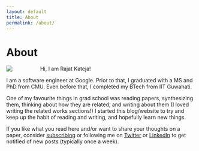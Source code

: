 ```yaml
---
layout: default
title: About
permalink: /about/
---
```




<!---
<table border="0" cellspacing="0" cellpadding="0">
<tr>
<td style="border:0px;padding:0">
<figure style="width:5%">
</td>
<td style="border:0px;padding:0">
</td>
</tr>
</table>
-->
<h1>
About</h1>

<p>
<figure style="float:left;width:10%;padding:0px,0px,0px,0px;border:0px;margin-left:0px;margin-top:0px;margin-bottom:0px;">
  <img src="{{site.url}}/images/rkateja.png"/>
</figure>
Hi, I am Rajat Kateja!
</p>

I am a software engineer at Google. Prior to that, I graduated with a MS and PhD from CMU. Even before that, I completed my BTech from IIT Guwahati. 

One of my favourite things in grad school was reading papers, synthesizing them, thinking about how they are related, and writing about them (I loved writing the related works sections!) I started this blog/website to try and keep up the habit of reading and writing, and hopefully learn new things. 

If you like what you read here and/or want to share your thoughts on a paper, consider 
<a href="https://groups.google.com/g/afterhoursacademic-subscribers">subscribing</a> or 
following me on <a href="http://twitter.com/rajatkateja">Twitter</a> or <a href="http://linkedin.com/in/rajatkateja">LinkedIn</a>
to get notified of new posts (typically once a week).


<!--
This is the base Jekyll theme. You can find out more info about customizing your Jekyll theme, as well as basic Jekyll usage documentation at [jekyllrb.com](https://jekyllrb.com/)

You can find the source code for Minima at GitHub:
[jekyll][jekyll-organization] /
[minima](https://github.com/jekyll/minima)

You can find the source code for Jekyll at GitHub:
[jekyll][jekyll-organization] /
[jekyll](https://github.com/jekyll/jekyll)


[jekyll-organization]: https://github.com/jekyll
-->
